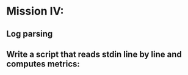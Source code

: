# Mission IV:

## Log parsing

## Write a script that reads stdin line by line and computes metrics: